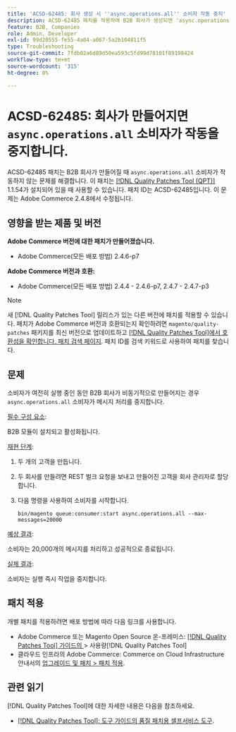 ```yaml
---
title: 'ACSD-62485: 회사 생성 시 ''async.operations.all'' 소비자 작동 중지'
description: ACSD-62485 패치를 적용하여 B2B 회사가 생성되면 'async.operations.all' 소비자가 작동을 중지하는 Adobe Commerce 문제를 해결합니다.
feature: B2B, Companies
role: Admin, Developer
exl-id: 99d20555-fe55-4a04-a067-5a2b104811f5
type: Troubleshooting
source-git-commit: 7fdb02a6d89d50ea593c5fd99d78101f89198424
workflow-type: tm+mt
source-wordcount: '315'
ht-degree: 0%

---
```


# ACSD-62485: 회사가 만들어지면 `async.operations.all` 소비자가 작동을 중지합니다.

ACSD-62485 패치는 B2B 회사가 만들어질 때 `async.operations.all` 소비자가 작동하지 않는 문제를 해결합니다. 이 패치는 [[!DNL Quality Patches Tool (QPT)]](/help/tools/quality-patches-tool/quality-patches-tool-to-self-serve-quality-patches.md) 1.1.54가 설치되어 있을 때 사용할 수 있습니다. 패치 ID는 ACSD-62485입니다. 이 문제는 Adobe Commerce 2.4.8에서 수정됩니다.

## 영향을 받는 제품 및 버전

**Adobe Commerce 버전에 대한 패치가 만들어졌습니다.**

* Adobe Commerce(모든 배포 방법) 2.4.6-p7

**Adobe Commerce 버전과 호환:**

* Adobe Commerce(모든 배포 방법) 2.4.4 - 2.4.6-p7, 2.4.7 - 2.4.7-p3

>[!NOTE]
>
>새 [!DNL Quality Patches Tool] 릴리스가 있는 다른 버전에 패치를 적용할 수 있습니다. 패치가 Adobe Commerce 버전과 호환되는지 확인하려면 `magento/quality-patches` 패키지를 최신 버전으로 업데이트하고 [[!DNL Quality Patches Tool]에서 호환성을 확인합니다. 패치 검색 페이지](https://experienceleague.adobe.com/tools/commerce-quality-patches/index.html). 패치 ID를 검색 키워드로 사용하여 패치를 찾습니다.

## 문제

소비자가 여전히 실행 중인 동안 B2B 회사가 비동기적으로 만들어지는 경우 `async.operations.all` 소비자가 메시지 처리를 중지합니다.

<u>필수 구성 요소</u>:

B2B 모듈이 설치되고 활성화됩니다.

<u>재현 단계</u>:

1. 두 개의 고객을 만듭니다.
1. 두 회사를 만들려면 REST 벌크 요청을 보내고 만들어진 고객을 회사 관리자로 할당합니다.
1. 다음 명령을 사용하여 소비자를 시작합니다.

   ``` bin/magento queue:consumer:start async.operations.all --max-messages=20000 ```

<u>예상 결과</u>:

소비자는 20,000개의 메시지를 처리하고 성공적으로 종료됩니다.

<u>실제 결과</u>:

소비자는 실행 즉시 작업을 중지합니다.

## 패치 적용

개별 패치를 적용하려면 배포 방법에 따라 다음 링크를 사용합니다.

* Adobe Commerce 또는 Magento Open Source 온-프레미스: [[!DNL Quality Patches Tool]  가이드의 ](/help/tools/quality-patches-tool/usage.md)> 사용량[!DNL Quality Patches Tool]
* 클라우드 인프라의 Adobe Commerce: Commerce on Cloud Infrastructure 안내서의 [업그레이드 및 패치 > 패치 적용](https://experienceleague.adobe.com/docs/commerce-cloud-service/user-guide/develop/upgrade/apply-patches.html).

## 관련 읽기

[!DNL Quality Patches Tool]에 대한 자세한 내용은 다음을 참조하세요.

* [[!DNL Quality Patches Tool]: 도구 가이드의 품질 패치용 셀프서비스 도구](/help/tools/quality-patches-tool/quality-patches-tool-to-self-serve-quality-patches.md).
